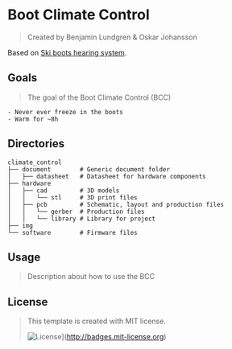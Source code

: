 # Boot Climate Control
> Created by Benjamin Lundgren & Oskar Johansson

Based on [Ski boots hearing system](https://hackaday.io/project/163132-ski-boots-heating-system). 

## Goals 
> The goal of the Boot Climate Control (BCC)
```
- Never ever freeze in the boots
- Warm for ~8h
```

## Directories 
```
climate_control
├── document        # Generic document folder
│   ├── datasheet   # Datasheet for hardware components  
├── hardware        
│   ├── cad         # 3D models
│   │   └── stl     # 3D print files
│   ├── pcb         # Schematic, layout and production files
│   │   └── gerber  # Production files
│   │   └── library # Library for project
├── img             
└── software        # Firmware files
```



## Usage
> Description about how to use the BCC 



## License
> This template is created with MIT license.
>
> ![License](http://img.shields.io/:license-mit-blue.svg?style=flat-square)](http://badges.mit-license.org)
